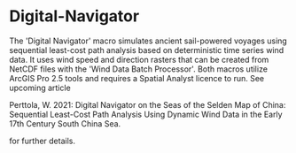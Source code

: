 # Digital-Navigator

The 'Digital Navigator' macro simulates ancient sail-powered voyages using sequential least-cost path analysis based on deterministic time series wind data. It uses wind speed and direction rasters that can be created from NetCDF files with the 'Wind Data Batch Processor'. Both macros utilize ArcGIS Pro 2.5 tools and requires a Spatial Analyst licence to run. See upcoming article

Perttola, W. 2021: Digital Navigator on the Seas of the Selden Map of China: Sequential Least-Cost Path Analysis Using Dynamic Wind Data in the Early 17th Century South China Sea.  

for further details.
